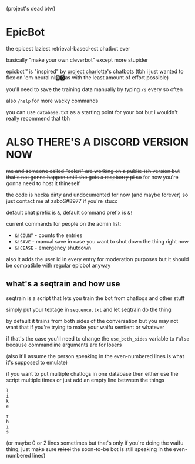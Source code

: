 (project's dead btw)

# EpicBot
the epicest laziest retrieval-based-est chatbot ever

basically "make your own cleverbot" except more stupider

epicbot™ is "inspired" by [project charlotte](https://www.reddit.com/r/projectCharlotte/)'s chatbots (tbh i just wanted to flex on 'em neural ni:b::b:as with the least amount of effort possible)

you'll need to save the training data manually by typing `/s` every so often

also `/help` for more wacky commands

you can use `database.txt` as a starting point for your bot but i wouldn't really recommend that tbh

# ALSO THERE'S A DISCORD VERSION NOW
~~me and someone called "celeri" are working on a public-ish version but that's not gonna happen until she gets a raspberry pi so~~ for now you're gonna need to host it thineself

the code is hecka dirty and undocumented for now (and maybe forever) so just contact me at zsboS#8977 if you're stucc

default chat prefix is `&`, default command prefix is `&!`

current commands for people on the admin list:
- `&!COUNT` - counts the entries
- `&!SAVE` - manual save in case you want to shut down the thing right now
- `&!CEASE` - emergency shutdown

also it adds the user id in every entry for moderation purposes but it should be compatible with regular epicbot anyway

## what's a seqtrain and how use
seqtrain is a script that lets you train the bot from chatlogs and other stuff

simply put your textage in `sequence.txt` and let seqtrain do the thing

by default it trains from both sides of the conversation but you may not want that if you're trying to make your waifu sentient or whatever

if that's the case you'll need to change the `use_both_sides` variable to `False` because commandline arguments are for losers

(also it'll assume the person speaking in the even-numbered lines is what it's supposed to emulate)

if you want to put multiple chatlogs in one database then either use the script multiple times or just add an empty line between the things

```
l
i
k
e

t
h
i
s
```

(or maybe 0 or 2 lines sometimes but that's only if you're doing the waifu thing, just make sure ~~ralsei~~ the soon-to-be bot is still speaking in the even-numbered lines)
